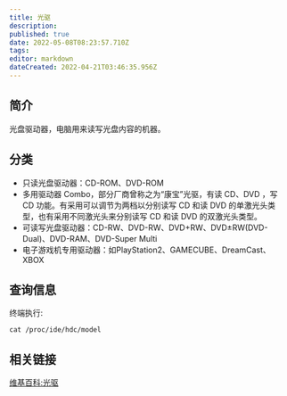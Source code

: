 ```yaml
---
title: 光驱
description: 
published: true
date: 2022-05-08T08:23:57.710Z
tags: 
editor: markdown
dateCreated: 2022-04-21T03:46:35.956Z
---
```


## 简介
光盘驱动器，电脑用来读写光盘内容的机器。
## 分类
- 只读光盘驱动器：CD-ROM、DVD-ROM
- 多用驱动器 Combo，部分厂商曾称之为“康宝”光驱，有读 CD、DVD ，写 CD 功能。有采用可以调节为两档以分别读写 CD 和读 DVD 的单激光头类型，也有采用不同激光头来分别读写 CD 和读 DVD 的双激光头类型。
- 可读写光盘驱动器：CD-RW、DVD-RW、DVD+RW、DVD±RW(DVD-Dual)、DVD-RAM、DVD-Super Multi
- 电子游戏机专用驱动器：如PlayStation2、GAMECUBE、DreamCast、XBOX

## 查询信息
终端执行:

    cat /proc/ide/hdc/model

## 相关链接
[维基百科:光驱](http://zh.wikipedia.org/wiki/%E5%85%89%E7%9B%98%E9%A9%B1%E5%8A%A8%E5%99%A8)